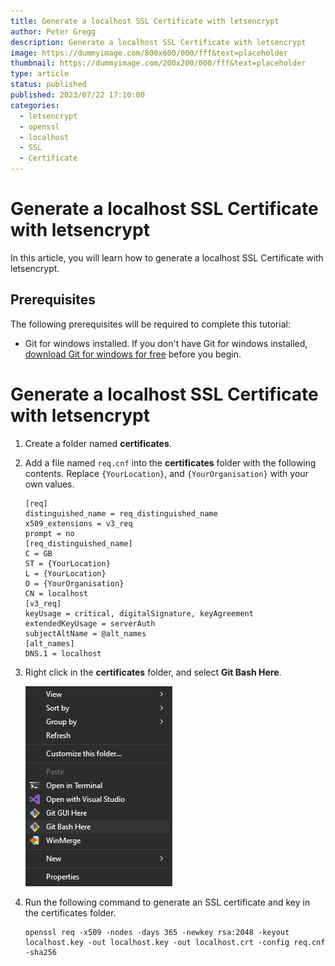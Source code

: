 ```yaml
---
title: Generate a localhost SSL Certificate with letsencrypt
author: Peter Gregg
description: Generate a localhost SSL Certificate with letsencrypt
image: https://dummyimage.com/800x600/000/fff&text=placeholder
thumbnail: https://dummyimage.com/200x200/000/fff&text=placeholder
type: article
status: published
published: 2023/07/22 17:10:00
categories: 
  - letsencrypt
  - openssl
  - localhost
  - SSL 
  - Certificate
---
```


# Generate a localhost SSL Certificate with letsencrypt

In this article, you will learn how to generate a localhost SSL Certificate with letsencrypt. 

## Prerequisites

The following prerequisites will be required to complete this tutorial:
- Git for windows installed. If you don't have Git for windows installed, [download Git for windows for free](https://git-scm.com/download/win) before you begin.

# Generate a localhost SSL Certificate with letsencrypt

1. Create a folder named **certificates**.

2. Add a file named `req.cnf` into the **certificates** folder with the following contents. Replace `{YourLocation}`, and `{YourOrganisation}` with your own values.

    ```
    [req]
    distinguished_name = req_distinguished_name
    x509_extensions = v3_req
    prompt = no
    [req_distinguished_name]
    C = GB
    ST = {YourLocation}
    L = {YourLocation}
    O = {YourOrganisation}
    CN = localhost
    [v3_req]
    keyUsage = critical, digitalSignature, keyAgreement
    extendedKeyUsage = serverAuth
    subjectAltName = @alt_names
    [alt_names]
    DNS.1 = localhost
    ```

3. Right click in the **certificates** folder, and select **Git Bash Here**.

    ![GitBash Here](https://raw.githubusercontent.com/petergregg/Content/main/Blog/Images/Git/GitBash/GitBashHere.png)

4. Run the following command to generate an SSL certificate and key in the certificates folder.

    ```
    openssl req -x509 -nodes -days 365 -newkey rsa:2048 -keyout localhost.key -out localhost.key -out localhost.crt -config req.cnf -sha256
    ```